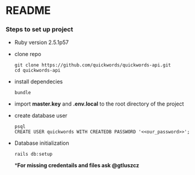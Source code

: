 # README

### Steps to set up project
* Ruby version 2.5.1p57 

* clone repo
   ```
   git clone https://github.com/quickwords/quickwords-api.git
   cd quickwords-api
   ```


* install dependecies
    ```
    bundle
    ```
* import **master.key** and **.env.local** to the root directory of the project

* create database user
  ```
  psql
  CREATE USER quickwords WITH CREATEDB PASSWORD '<<our_password>>';
  
  ```
  

* Database initialization
  ```
  rails db:setup
  ```

    ***For missing credentails and files ask @gtluszcz**